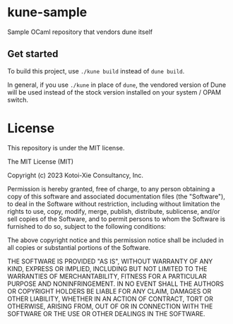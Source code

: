 # kune-sample
Sample OCaml repository that vendors dune itself

## Get started
To build this project, use `./kune build` instead of `dune build`.

In general, if you use `./kune` in place of `dune`, the vendored
version of Dune will be used instead of the stock version installed
on your system / OPAM switch.

# License
This repository is under the MIT license.

The MIT License (MIT)

Copyright (c) 2023 Kotoi-Xie Consultancy, Inc.

Permission is hereby granted, free of charge, to any person obtaining a copy of this software and associated documentation files (the "Software"), to deal in the Software without restriction, including without limitation the rights to use, copy, modify, merge, publish, distribute, sublicense, and/or sell copies of the Software, and to permit persons to whom the Software is furnished to do so, subject to the following conditions:

The above copyright notice and this permission notice shall be included in all copies or substantial portions of the Software.

THE SOFTWARE IS PROVIDED "AS IS", WITHOUT WARRANTY OF ANY KIND, EXPRESS OR IMPLIED, INCLUDING BUT NOT LIMITED TO THE WARRANTIES OF MERCHANTABILITY, FITNESS FOR A PARTICULAR PURPOSE AND NONINFRINGEMENT. IN NO EVENT SHALL THE AUTHORS OR COPYRIGHT HOLDERS BE LIABLE FOR ANY CLAIM, DAMAGES OR OTHER LIABILITY, WHETHER IN AN ACTION OF CONTRACT, TORT OR OTHERWISE, ARISING FROM, OUT OF OR IN CONNECTION WITH THE SOFTWARE OR THE USE OR OTHER DEALINGS IN THE SOFTWARE.
